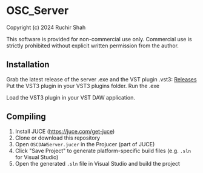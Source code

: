# OSC_Server

Copyright (c) 2024 Ruchir Shah

This software is provided for non-commercial use only. Commercial use is strictly prohibited without explicit written permission from the author.

## Installation
Grab the latest release of the server .exe and the VST plugin .vst3: [Releases](https://github.com/ruchirlives/OSC_Server/releases)
Put the VST3 plugin in your VST3 plugins folder.
Run the .exe

Load the VST3 plugin in your VST DAW application.


## Compiling

1. Install JUCE (https://juce.com/get-juce)
2. Clone or download this repository
3. Open `OSCDAWServer.jucer` in the Projucer (part of JUCE)
4. Click "Save Project" to generate platform-specific build files (e.g. `.sln` for Visual Studio)
5. Open the generated `.sln` file in Visual Studio and build the project
